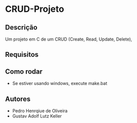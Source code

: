 # CRUD-Projeto

## Descrição

Um projeto em C de um CRUD (Create, Read, Update, Delete),

## Requisitos

## Como rodar

- Se estiver usando windows, execute make.bat

## Autores

- Pedro Henrqiue de Oliveira
- Gustav Adolf Lutz Keller